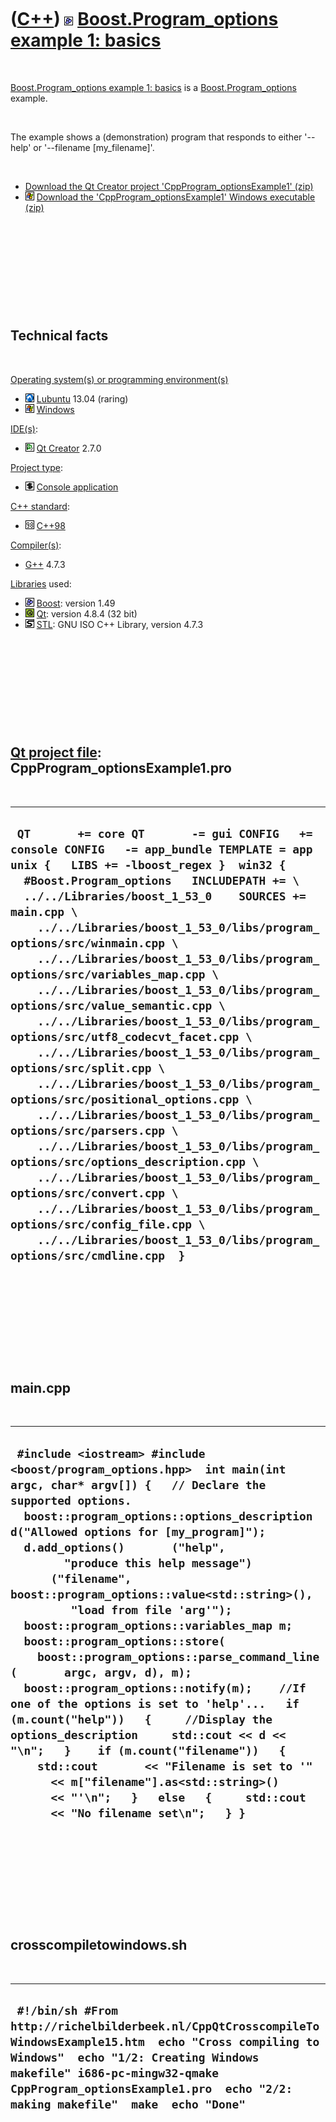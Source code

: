 
 

 

 

 

 

([C++](Cpp.md)) ![Boost](PicBoost.png) [Boost.Program\_options example 1: basics](CppBoostProgram_optionsExample1.md)
==================================================================================================================

 

[Boost.Program\_options example 1:
basics](CppBoostProgram_optionsExample1.md) is a
[Boost.Program\_options](CppBoostProgram_options.md) example.

 

The example shows a (demonstration) program that responds to either
'--help' or '--filename \[my\_filename\]'.

 

-   [Download the Qt Creator project
    'CppProgram\_optionsExample1' (zip)](CppProgram_optionsExample1.zip)
-   ![Windows](PicWindows.png) [Download the
    'CppProgram\_optionsExample1' Windows
    executable (zip)](CppProgram_optionsExample1Exe.zip)

 

 

 

 

 

Technical facts
---------------

 

[Operating system(s) or programming environment(s)](CppOs.md)

-   ![Lubuntu](PicLubuntu.png) [Lubuntu](CppLubuntu.md) 13.04 (raring)
-   ![Windows](PicWindows.png) [Windows](CppWindows.md)

[IDE(s)](CppIde.md):

-   ![Qt Creator](PicQtCreator.png) [Qt Creator](CppQtCreator.md) 2.7.0

[Project type](CppQtProjectType.md):

-   ![console](PicConsole.png) [Console
    application](CppConsoleApplication.md)

[C++ standard](CppStandard.md):

-   ![C++98](PicCpp98.png) [C++98](Cpp98.md)

[Compiler(s)](CppCompiler.md):

-   [G++](CppGpp.md) 4.7.3

[Libraries](CppLibrary.md) used:

-   ![Boost](PicBoost.png) [Boost](CppBoost.md): version 1.49
-   ![Qt](PicQt.png) [Qt](CppQt.md): version 4.8.4 (32 bit)
-   ![STL](PicStl.png) [STL](CppStl.md): GNU ISO C++ Library, version
    4.7.3

 

 

 

 

 

[Qt project file](CppQtProjectFile.md): CppProgram\_optionsExample1.pro
------------------------------------------------------------------------

 

  ------------------------------------------------------------------------------------------------------------------------------------------------------------------------------------------------------------------------------------------------------------------------------------------------------------------------------------------------------------------------------------------------------------------------------------------------------------------------------------------------------------------------------------------------------------------------------------------------------------------------------------------------------------------------------------------------------------------------------------------------------------------------------------------------------------------------------------------------------------------------------------------------------------------------------------------------------------------------------------------------------------------------------------------------------------------------------------------------------------------------
  ` QT       += core QT       -= gui CONFIG   += console CONFIG   -= app_bundle TEMPLATE = app  unix {   LIBS += -lboost_regex }  win32 {   #Boost.Program_options   INCLUDEPATH += \   ../../Libraries/boost_1_53_0    SOURCES += main.cpp \     ../../Libraries/boost_1_53_0/libs/program_options/src/winmain.cpp \     ../../Libraries/boost_1_53_0/libs/program_options/src/variables_map.cpp \     ../../Libraries/boost_1_53_0/libs/program_options/src/value_semantic.cpp \     ../../Libraries/boost_1_53_0/libs/program_options/src/utf8_codecvt_facet.cpp \     ../../Libraries/boost_1_53_0/libs/program_options/src/split.cpp \     ../../Libraries/boost_1_53_0/libs/program_options/src/positional_options.cpp \     ../../Libraries/boost_1_53_0/libs/program_options/src/parsers.cpp \     ../../Libraries/boost_1_53_0/libs/program_options/src/options_description.cpp \     ../../Libraries/boost_1_53_0/libs/program_options/src/convert.cpp \     ../../Libraries/boost_1_53_0/libs/program_options/src/config_file.cpp \     ../../Libraries/boost_1_53_0/libs/program_options/src/cmdline.cpp  }`
  ------------------------------------------------------------------------------------------------------------------------------------------------------------------------------------------------------------------------------------------------------------------------------------------------------------------------------------------------------------------------------------------------------------------------------------------------------------------------------------------------------------------------------------------------------------------------------------------------------------------------------------------------------------------------------------------------------------------------------------------------------------------------------------------------------------------------------------------------------------------------------------------------------------------------------------------------------------------------------------------------------------------------------------------------------------------------------------------------------------------------

 

 

 

 

 

main.cpp
--------

 

  ----------------------------------------------------------------------------------------------------------------------------------------------------------------------------------------------------------------------------------------------------------------------------------------------------------------------------------------------------------------------------------------------------------------------------------------------------------------------------------------------------------------------------------------------------------------------------------------------------------------------------------------------------------------------------------------------------------------------------------------------------------------------------------------------------------------------------------------------------------------------------------------------------------------------------------------------------------------
  ` #include <iostream> #include <boost/program_options.hpp>  int main(int argc, char* argv[]) {   // Declare the supported options.   boost::program_options::options_description d("Allowed options for [my_program]");   d.add_options()       ("help",         "produce this help message")       ("filename",          boost::program_options::value<std::string>(),          "load from file 'arg'");    boost::program_options::variables_map m;   boost::program_options::store(     boost::program_options::parse_command_line(       argc, argv, d), m);   boost::program_options::notify(m);    //If one of the options is set to 'help'...   if (m.count("help"))   {     //Display the options_description     std::cout << d << "\n";   }    if (m.count("filename"))   {     std::cout       << "Filename is set to '"       << m["filename"].as<std::string>()       << "'\n";   }   else   {     std::cout       << "No filename set\n";   } }`
  ----------------------------------------------------------------------------------------------------------------------------------------------------------------------------------------------------------------------------------------------------------------------------------------------------------------------------------------------------------------------------------------------------------------------------------------------------------------------------------------------------------------------------------------------------------------------------------------------------------------------------------------------------------------------------------------------------------------------------------------------------------------------------------------------------------------------------------------------------------------------------------------------------------------------------------------------------------------

 

 

 

 

 

crosscompiletowindows.sh
------------------------

 

  ----------------------------------------------------------------------------------------------------------------------------------------------------------------------------------------------------------------------------------------------------------------------
  ` #!/bin/sh #From http://richelbilderbeek.nl/CppQtCrosscompileToWindowsExample15.htm  echo "Cross compiling to Windows"  echo "1/2: Creating Windows makefile" i686-pc-mingw32-qmake CppProgram_optionsExample1.pro  echo "2/2: making makefile"  make  echo "Done"`
  ----------------------------------------------------------------------------------------------------------------------------------------------------------------------------------------------------------------------------------------------------------------------

 

 

 

 

 

 

